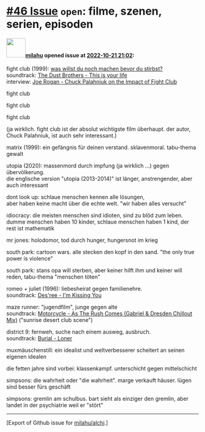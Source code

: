 # [\#46 Issue](https://github.com/milahu/alchi/issues/46) `open`: filme, szenen, serien, episoden

#### <img src="https://avatars.githubusercontent.com/u/12958815?v=4" width="50">[milahu](https://github.com/milahu) opened issue at [2022-10-21 21:02](https://github.com/milahu/alchi/issues/46):

fight club (1999): [was willst du noch machen bevor du
stirbst?](https://www.youtube.com/watch?v=IkJ5AxpXQwA)  
soundtrack: [The Dust Brothers - This is your
life](https://www.youtube.com/watch?v=18EA6WF-Xxo)  
interview: [Joe Rogan - Chuck Palahniuk on the Impact of Fight
Club](https://www.youtube.com/watch?v=GCuSDH-YEKI)

fight club

fight club

fight club

(ja wirklich. fight club ist der absolut wichtigste film überhaupt. der
autor, Chuck Palahniuk, ist auch sehr interessant.)

matrix (1999): ein gefängnis für deinen verstand. sklavenmoral.
tabu-thema gewalt

utopia (2020): massenmord durch impfung (ja wirklich ...) gegen
übervölkerung.  
die englische version "utopia (2013-2014)" ist länger, anstrengender,
aber auch interessant

dont look up: schlaue menschen kennen alle lösungen,  
aber haben keine macht über die echte welt. "wir haben alles versucht"

idiocracy: die meisten menschen sind idioten, sind zu blöd zum leben.  
dumme menschen haben 10 kinder, schlaue menschen haben 1 kind, der rest
ist mathematik

mr jones: holodomor, tod durch hunger, hungersnot im krieg

south park: cartoon wars. alle stecken den kopf in den sand. "the only
true power is violence"

south park: stans opa will sterben, aber keiner hilft ihm und keiner
will reden, tabu-thema "menschen töten"

romeo + juliet (1996): liebesheirat gegen familienehre.  
soundtrack: [Des'ree - I'm Kissing
You](https://www.youtube.com/watch?v=x55doVYxwbQ)

maze runner: "jugendfilm", junge gegen alte  
soundtrack: [Motorcycle - As The Rush Comes (Gabriel & Dresden Chillout
Mix)](https://www.youtube.com/watch?v=SyI6aABVOt4) ("sunrise desert club
scene")

district 9: fernweh, suche nach einem ausweg, ausbruch.  
soundtrack: [Burial -
Loner](https://www.youtube.com/watch?v=Ct8ptppjq5w)

muxmäuschenstill: ein idealist und weltverbesserer scheitert an seinen
eigenen idealen

die fetten jahre sind vorbei: klassenkampf. unterschicht gegen
mittelschicht

simpsons: die wahrheit oder "die wahrheit". marge verkauft häuser. lügen
sind besser fürs geschäft

simpsons: gremlin am schulbus. bart sieht als einziger den gremlin, aber
landet in der psychiatrie weil er "stört"

------------------------------------------------------------------------

\[Export of Github issue for
[milahu/alchi](https://github.com/milahu/alchi).\]
